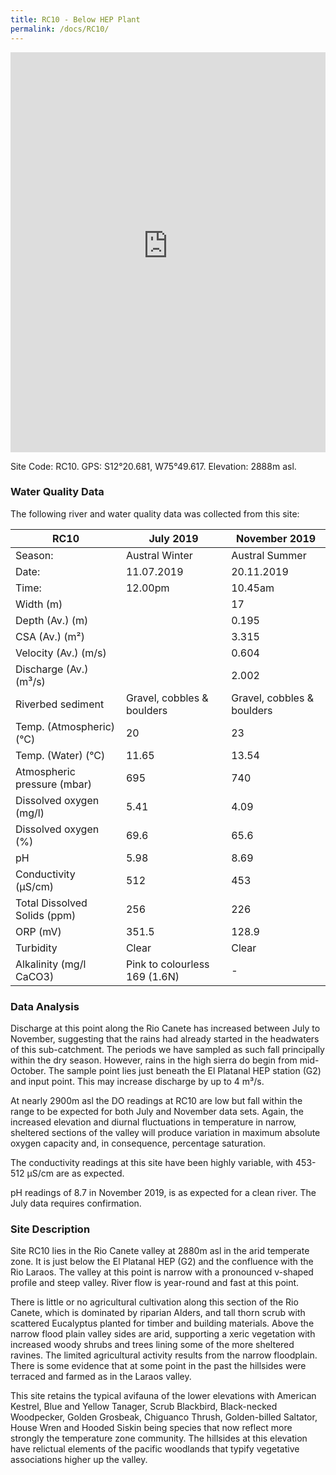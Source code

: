 ```yaml
---
title: RC10 - Below HEP Plant
permalink: /docs/RC10/
---
```


<iframe width="100%" height="640" allowfullscreen style="border-style:none;" src="https://cavep-undc-hosting.netlify.com/sites/RC10/app-files/"></iframe>


Site Code: RC10.  GPS: S12°20.681, W75°49.617. Elevation:
2888m asl.

### Water Quality Data

The following river and water quality data was collected from this site:

| RC10                         | July 2019                     | November 2019            |
|------------------------------|-------------------------------|--------------------------|
| Season:                      | Austral Winter                | Austral Summer           |
| Date:                        | 11.07.2019                    | 20.11.2019               |
| Time:                        | 12.00pm                       | 10.45am                  |
| Width (m)                    |                               | 17                       |
| Depth (Av.) (m)              |                               | 0.195                    |
| CSA (Av.) (m²)               |                               | 3.315                    |
| Velocity (Av.) (m/s)         |                               | 0.604                    |
| Discharge (Av.) (m³/s)       |                               | 2.002                    |
| Riverbed sediment            | Gravel, cobbles & boulders    | Gravel, cobbles & boulders |
| Temp. (Atmospheric) (°C)     | 20                            | 23
| Temp. (Water) (°C)           | 11.65                         | 13.54                    |
| Atmospheric pressure (mbar)  | 695                           | 740                      |
| Dissolved oxygen (mg/l)      | 5.41                          | 4.09                     |
| Dissolved oxygen (%)         | 69.6                          | 65.6                     |
| pH                           | 5.98                          | 8.69                     |
| Conductivity (µS/cm)         | 512                           | 453                      |
| Total Dissolved Solids (ppm) | 256                           | 226                      |
| ORP (mV)                     | 351.5                         | 128.9                    |
| Turbidity                    | Clear                         | Clear                    |
| Alkalinity (mg/l CaCO3)      | Pink to colourless 169 (1.6N) |  -                       |

### Data Analysis
Discharge at this point along the Rio Canete has increased between July to November, suggesting that the rains had already started in the headwaters of this sub-catchment. The periods we have sampled as such fall principally within the dry season. However, rains in the high sierra do begin from mid-October. The sample point lies just beneath the El Platanal HEP station (G2) and input point. This may increase discharge by up to 4 m³/s.

At nearly 2900m asl the DO readings at RC10 are low but fall within the range to be expected for both July and November data sets. Again, the increased elevation and diurnal fluctuations in temperature in narrow, sheltered sections of the valley will produce variation in maximum absolute oxygen capacity and, in consequence, percentage saturation. 

The conductivity readings at this site have been highly variable, with 453-512 µS/cm are as expected.      

pH readings of 8.7 in November 2019, is as expected for a clean river. The July data requires confirmation. 

### Site Description
Site RC10 lies in the Rio Canete valley at 2880m asl in the arid temperate zone. It is just below the El Platanal HEP (G2) and the confluence with the Rio Laraos. The valley at this point is narrow with a pronounced v-shaped profile and steep valley. River flow is year-round and fast at this point. 

There is little or no agricultural cultivation along this section of the Rio Canete, which is dominated by riparian Alders, and tall thorn scrub with scattered Eucalyptus planted for timber and building materials. Above the narrow flood plain valley sides are arid, supporting a xeric vegetation with increased woody shrubs and trees lining some of the more sheltered ravines. The limited agricultural activity results from the narrow floodplain. There is some evidence that at some point in the past the hillsides were terraced and farmed as in the Laraos valley. 

This site retains the typical avifauna of the lower elevations with American Kestrel, Blue and Yellow Tanager, Scrub Blackbird, Black-necked Woodpecker, Golden Grosbeak, Chiguanco Thrush, Golden-billed Saltator, House Wren and Hooded Siskin being species that now reflect more strongly the temperature zone community. The hillsides at this elevation have relictual elements of the pacific woodlands that typify vegetative associations higher up the valley.  
